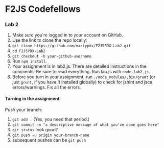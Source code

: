 # F2JS Codefellows

### Lab 2

1. Make sure you're logged in to your account on GitHub.
2. Use the link to clone the repo locally:
3. `git clone https://github.com/martypdx/F2JSPDX-Lab2.git`
6. `cd F2JSPDX-Lab2`
7. `git checkout -b your-github-username`
7. Run `npm install`.
8. Your assignment is in lab2.js. There are detailed instructions in the
comments. Be sure to read everything. Run lab.js with `node lab2.js`.
9. Before you turn in your assignment, run `./node_modules/.bin/grunt` (or just `grunt`, if you have it installed globally) to check for jshint and jscs errors/warnings. Fix all the errors.

#### Turning in the assignment
Push your branch:

1. `git add .`  (Yes, you need that period.)
4. `git commit -m "a descriptive message of what you've done goes here"`
5. `git status` look good?
6. `git push -u origin your-branch-name`
7. subsequent pushes can be `git push`
